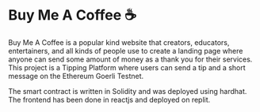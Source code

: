 # Buy Me A Coffee ☕

Buy Me A Coffee is a popular kind website that creators, educators, entertainers, and all kinds of people use to create a landing page where anyone can send some amount of money as a thank you for their services.  
This project is a Tipping Platform where users can send a tip and a short message on the Ethereum Goerli Testnet.  

The smart contract is written in Solidity and was deployed using hardhat. The frontend has been done in reactjs and deployed on replit.  
